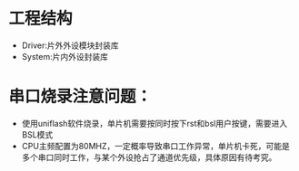 # 工程结构
- Driver:片外外设模块封装库
- System:片内外设封装库
# 串口烧录注意问题：
- 使用uniflash软件烧录，单片机需要按同时按下rst和bsl用户按键，需要进入BSL模式
- CPU主频配置为80MHZ，一定概率导致串口工作异常，单片机卡死，可能是多个串口同时工作，与某个外设抢占了通道优先级，具体原因有待考究。
